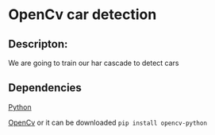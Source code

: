 # OpenCv car detection

## Descripton:

We are going to train our har cascade to detect cars

## Dependencies
[Python](https://www.continuum.io/downloads)

[OpenCv](http://opencv.org/) or it can be downloaded `pip install opencv-python`
